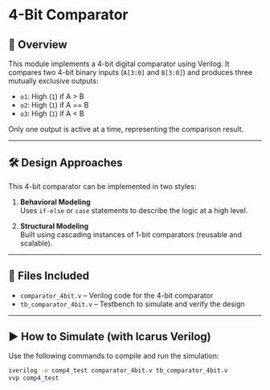 # 4-Bit Comparator

## 🧩 Overview
This module implements a 4-bit digital comparator using Verilog. It compares two 4-bit binary inputs (`A[3:0]` and `B[3:0]`) and produces three mutually exclusive outputs:

- `o1`: High (`1`) if A > B  
- `o2`: High (`1`) if A == B  
- `o3`: High (`1`) if A < B  

Only one output is active at a time, representing the comparison result.

---

## 🛠 Design Approaches

This 4-bit comparator can be implemented in two styles:

1. **Behavioral Modeling**  
   Uses `if-else` or `case` statements to describe the logic at a high level.

2. **Structural Modeling**  
   Built using cascading instances of 1-bit comparators (reusable and scalable).

---

## 📂 Files Included

- `comparator_4bit.v` – Verilog code for the 4-bit comparator  
- `tb_comparator_4bit.v` – Testbench to simulate and verify the design  

---

## ▶️ How to Simulate (with Icarus Verilog)

Use the following commands to compile and run the simulation:

```bash
iverilog -o comp4_test comparator_4bit.v tb_comparator_4bit.v
vvp comp4_test
